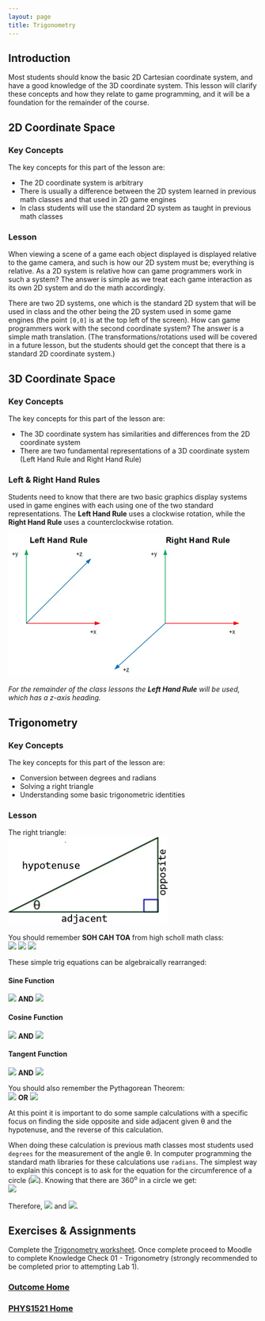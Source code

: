 ```yaml
---
layout: page
title: Trigonometry
---
```

## Introduction
Most students should know the basic 2D Cartesian coordinate system, and have a good knowledge of the 3D coordinate system. This lesson will clarify these concepts and how they relate to game programming, and it will be a foundation for the remainder of the course.

## 2D Coordinate Space
### Key Concepts
The key concepts for this part of the lesson are:
* The 2D coordinate system is arbitrary
* There is usually a difference between the 2D system learned in previous math classes and that used in 2D game engines
* In class students will use the standard 2D system as taught in previous math classes

### Lesson
When viewing a scene of a game each object displayed is displayed relative to the game camera, and such is how our 2D system must be; everything is relative. As a 2D system is relative how can game programmers work in such a system? The answer is simple as we treat each game interaction as its own 2D system and do the math accordingly.

There are two 2D systems, one which is the standard 2D system that will be used in class and the other being the 2D system used in some game engines (the point `[0,0]` is at the top left of the screen). How can game programmers work with the second coordinate system? The answer is a simple math translation. (The transformations/rotations used will be covered in a future lesson, but the students should get the concept that there is a standard 2D coordinate system.)

## 3D Coordinate Space
### Key Concepts
The key concepts for this part of the lesson are:
* The 3D coordinate system has similarities and differences from the 2D coordinate system
* There are two fundamental representations of a 3D coordinate system (Left Hand Rule and Right Hand Rule)

### Left & Right Hand Rules
Students need to know that there are two basic graphics display systems used in game engines with each using one of the two standard representations. The **Left Hand Rule** uses a clockwise rotation, while the **Right Hand Rule** uses a counterclockwise rotation.

![3d-rules](files/3d-rules.jpg)

_For the remainder of the class lessons the **Left Hand Rule** will be used, which has a z-axis heading._

## Trigonometry
### Key Concepts
The key concepts for this part of the lesson are:
* Conversion between degrees and radians
* Solving a right triangle
* Understanding some basic trigonometric identities

### Lesson
The right triangle:<br>
![right-triangle](files/right-triangle.png)

You should remember **SOH CAH TOA** from high scholl math class:<br>
<img src="https://latex.codecogs.com/svg.latex?\large&space;sin(\theta)=\frac{opposite}{hypotenuse}"/>&nbsp;<img src="https://latex.codecogs.com/svg.latex?\large&space;cos(\theta)=\frac{adjacent}{hypotenuse}"/>&nbsp;<img src="https://latex.codecogs.com/svg.latex?\large&space;tan(\theta)=\frac{opposite}{adjacent}" />

These simple trig equations can be algebraically rearranged:
#### Sine Function
<img src="https://latex.codecogs.com/svg.latex?\large&space;opposite=sin(\theta)\times{hypotenuse}"/>&nbsp;<b>AND</b>&nbsp;<img src="https://latex.codecogs.com/svg.latex?\large&space;hypotenuse=\frac{opposite}{sin(\theta)}"/>

#### Cosine Function
<img src="https://latex.codecogs.com/svg.latex?\large&space;ahjacent=cos(\theta)\times{hypotenuse}"/>&nbsp;<b>AND</b>&nbsp;<img src="https://latex.codecogs.com/svg.latex?\large&space;hypotenuse=\frac{adjacent}{cos(\theta)}"/>

#### Tangent Function
<img src="https://latex.codecogs.com/svg.latex?\large&space;opposite=tan(\theta)\times{hypotenuse}"/>&nbsp;<b>AND</b>&nbsp;<img src="https://latex.codecogs.com/svg.latex?\large&space;adjacent=\frac{opposite}{tan(\theta)}"/>

You should also remember the Pythagorean Theorem:<br>
<img src="https://latex.codecogs.com/svg.latex?\large&space;adjacent^2+opposite^2=hypotenuse^2"/>&nbsp;<b>OR</b>&nbsp;<img src="https://latex.codecogs.com/svg.latex?\large&space;hypotenuse=\sqrt{adjacent^2+opposite^2}" />

At this point it is important to do some sample calculations with a specific focus on finding the side opposite and side adjacent given θ and the hypotenuse, and the reverse of this calculation.

When doing these calculation is previous math classes most students used `degrees` for the measurement of the angle θ. In computer programming the standard math libraries for these calculations use `radians`. The simplest way to explain this concept is to ask for the equation for the circumference of a circle (<img src="https://latex.codecogs.com/svg.latex?\large&space;circumference=2\times{\pi}\times{r}"/>). Knowing that there are 360<sup>o</sup> in a circle we get:<br>
<img src="https://latex.codecogs.com/svg.latex?\large&space;360=2\times{\pi}\times{r}"/>

Therefore, <img src="https://latex.codecogs.com/svg.latex?\large&space;1 degree=\frac{\pi}{180} radians"/> and <img src="https://latex.codecogs.com/svg.latex?\large&space;1 radian=\frac{180}{\pi} degrees"/>.

## Exercises & Assignments
Complete the [Trigonometry worksheet](trig-worksheet.md). Once complete proceed to Moodle to complete Knowledge Check 01 - Trigonometry (strongly recommended to be completed prior to attempting Lab 1).

### [Outcome Home](index.md)
### [PHYS1521 Home](../)
